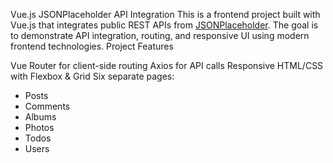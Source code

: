 Vue.js JSONPlaceholder API Integration
This is a frontend project built with Vue.js that integrates public REST APIs from [JSONPlaceholder](https://jsonplaceholder.typicode.com/). The goal is to demonstrate API integration, routing, and responsive UI using modern frontend technologies.
 Project Features

Vue Router for client-side routing
Axios for API calls
Responsive HTML/CSS with Flexbox & Grid
Six separate pages:
  - Posts
  - Comments
  - Albums
  - Photos
  - Todos
  - Users
